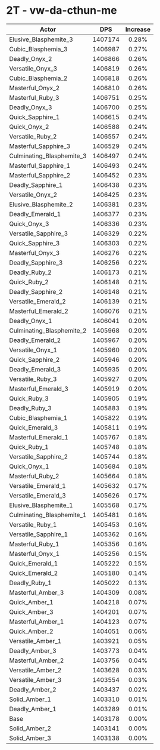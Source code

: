 # 2T - vw-da-cthun-me
| Actor | DPS | Increase |
|---|:---:|:---:|
|Elusive_Blasphemite_3|1407174|0.28%|
|Cubic_Blasphemia_3|1406987|0.27%|
|Deadly_Onyx_2|1406866|0.26%|
|Versatile_Onyx_3|1406819|0.26%|
|Cubic_Blasphemia_2|1406818|0.26%|
|Masterful_Onyx_2|1406810|0.26%|
|Masterful_Ruby_3|1406751|0.25%|
|Deadly_Onyx_3|1406700|0.25%|
|Quick_Sapphire_1|1406615|0.24%|
|Quick_Onyx_2|1406588|0.24%|
|Versatile_Ruby_2|1406557|0.24%|
|Masterful_Sapphire_3|1406529|0.24%|
|Culminating_Blasphemite_3|1406497|0.24%|
|Masterful_Sapphire_1|1406493|0.24%|
|Masterful_Sapphire_2|1406452|0.23%|
|Deadly_Sapphire_1|1406438|0.23%|
|Versatile_Onyx_2|1406425|0.23%|
|Elusive_Blasphemite_2|1406381|0.23%|
|Deadly_Emerald_1|1406377|0.23%|
|Quick_Onyx_3|1406336|0.23%|
|Versatile_Sapphire_3|1406329|0.22%|
|Quick_Sapphire_3|1406303|0.22%|
|Masterful_Onyx_3|1406276|0.22%|
|Deadly_Sapphire_3|1406256|0.22%|
|Deadly_Ruby_2|1406173|0.21%|
|Quick_Ruby_2|1406148|0.21%|
|Deadly_Sapphire_2|1406148|0.21%|
|Versatile_Emerald_2|1406139|0.21%|
|Masterful_Emerald_2|1406076|0.21%|
|Deadly_Onyx_1|1406041|0.20%|
|Culminating_Blasphemite_2|1405968|0.20%|
|Deadly_Emerald_2|1405967|0.20%|
|Versatile_Onyx_1|1405960|0.20%|
|Quick_Sapphire_2|1405946|0.20%|
|Deadly_Emerald_3|1405935|0.20%|
|Versatile_Ruby_3|1405927|0.20%|
|Masterful_Emerald_3|1405919|0.20%|
|Quick_Ruby_3|1405905|0.19%|
|Deadly_Ruby_3|1405883|0.19%|
|Cubic_Blasphemia_1|1405822|0.19%|
|Quick_Emerald_3|1405811|0.19%|
|Masterful_Emerald_1|1405767|0.18%|
|Quick_Ruby_1|1405748|0.18%|
|Versatile_Sapphire_2|1405744|0.18%|
|Quick_Onyx_1|1405684|0.18%|
|Masterful_Ruby_2|1405664|0.18%|
|Versatile_Emerald_1|1405632|0.17%|
|Versatile_Emerald_3|1405626|0.17%|
|Elusive_Blasphemite_1|1405568|0.17%|
|Culminating_Blasphemite_1|1405481|0.16%|
|Versatile_Ruby_1|1405453|0.16%|
|Versatile_Sapphire_1|1405362|0.16%|
|Masterful_Ruby_1|1405356|0.16%|
|Masterful_Onyx_1|1405256|0.15%|
|Quick_Emerald_1|1405222|0.15%|
|Quick_Emerald_2|1405180|0.14%|
|Deadly_Ruby_1|1405022|0.13%|
|Masterful_Amber_3|1404309|0.08%|
|Quick_Amber_1|1404218|0.07%|
|Quick_Amber_3|1404201|0.07%|
|Masterful_Amber_1|1404123|0.07%|
|Quick_Amber_2|1404051|0.06%|
|Versatile_Amber_1|1403921|0.05%|
|Deadly_Amber_3|1403773|0.04%|
|Masterful_Amber_2|1403756|0.04%|
|Versatile_Amber_2|1403628|0.03%|
|Versatile_Amber_3|1403554|0.03%|
|Deadly_Amber_2|1403437|0.02%|
|Solid_Amber_1|1403310|0.01%|
|Deadly_Amber_1|1403289|0.01%|
|Base|1403178|0.00%|
|Solid_Amber_2|1403141|0.00%|
|Solid_Amber_3|1403138|0.00%|
